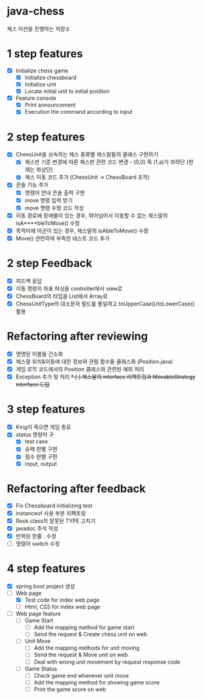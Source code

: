# java-chess
체스 미션을 진행하는 저장소

# 1 step features
* [x] Initialize chess game
  * [x] Initialize chessboard
  * [x] Initialize unit
  * [x] Locate initial unit to initial position
* [x] Feature console
  * [x] Print announcement
  * [x] Execution the command according to input

# 2 step features
* [x] ChessUnit을 상속하는 체스 종류별 체스말들의 클래스 구현하기
  * [x] 체스판 기준 변경에 따른 체스판 관련 코드 변경 - (0,0) 즉 (1,a)가 좌하단 (현재는 좌상단)
  * [x] 체스 이동 코드 추가 (ChessUnit -> ChessBoard 조작)
* [x] 콘솔 기능 추가
  * [x] 명령어 안내 콘솔 출력 구현
  * [x] move 명령 입력 받기
  * [x] move 명령 수행 코드 작성
* [x] 이동 경로에 장애물이 있는 경우, 뛰어넘어서 이동할 수 없는 체스말의 isA****bleToMove() 수정
* [x] 목적이에 아군이 있는 경우, 체스말의 isAbleToMove() 수정
* [x] Move() 관련하여 부족한 테스트 코드 추가

# 2 step Feedback 
* [x] 피드백 응답
* [x] 이동 명령의 좌표 파싱을 controller에서 view로 
* [x] ChessBoard의 타입을 List에서 Array로
* [x] ChessUnitType의 대소문자 필드를 통일하고 toUpperCase()/toLowerCase() 활용

# Refactoring after reviewing 
* [x] 명명된 이름들 간소화
* [x] 체스말 위치&이동에 대한 정보와 관렴 함수들 클래스화 (Position.java)
* [x] 게임 로직 코드에서의 Position 클래스와 관련된 예외 처리
* [x] Exception 추가 및 처리
~~* [ ] 체스말의 interface 리팩토링과 MovableStrategy interface 도입~~

# 3 step features
* [x] King이 죽으면 게임 종료 
* [x] status 명령어 구
  * [x] test case
  * [x] 승패 판별 구현
  * [x] 점수 판별 구현
  * [x] input, output

# Refactoring after feedback
* [x] Fix Chessboard initializing test
* [x] instanceof 사용 부분 리펙토링
* [x] Rook class의 잘못된 TYPE 고치기 
* [x] javadoc 주석 작성
* [x] 반복된 한줄 . 수정
* [ ] 명령어 switch 수정 

# 4 step features
* [x] spring boot project 생성
* [ ] Web page
  * [x] Test code for index web page
  * [ ] Html, CSS for index web page
* [ ] Web page feature
  * [ ] Game Start
    * [ ] Add the mapping method for game start
    * [ ] Send the request & Create chess unit on web
  * [ ] Unit Move
    * [ ] Add the mapping methods for unit moving
    * [ ] Send the request & Move unit on web
    * [ ] Deal with wrong unit movement by request response code
  * [ ] Game Status
    * [ ] Check game end whenever unit move
    * [ ] Add the mapping method for showing game score
    * [ ] Print the game score on web